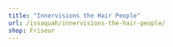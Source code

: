 ```yaml
---
title: "Innervisions the Hair People"
url: /issaquah/innervisions-the-hair-people/
shop: Friseur
---
```

